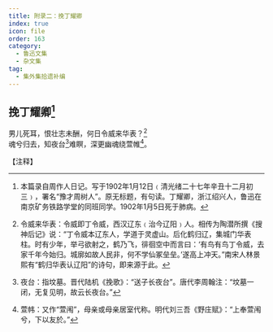 ```yaml
---
title: 附录二：挽丁耀卿
index: true
icon: file
order: 163
category:
  - 鲁迅文集
  - 杂文集
tag:  
  - 集外集拾遗补编
---
```


## 挽丁耀卿[^①]

男儿死耳，恨壮志未酬，何日令威来华表？[^②]  
魂兮归去，知夜台[^③]难瞑，深更幽魂绕萱帷[^④]。

【注释】

[^①]:本篇录自周作人日记。写于1902年1月12日﹙清光绪二十七年辛丑十二月初三﹚，署名“豫才周树人”。原无标题，有句读。丁耀卿，浙江绍兴人，鲁迅在南京矿务铁路学堂的同班同学。1902年1月5日死于肺病。

[^②]:令威来华表：令威即丁令威，西汉辽东﹙治今辽阳﹚人。相传为陶潜所撰《搜神后记》说：“丁令威本辽东人，学道于灵虚山。后化鹤归辽，集城门华表柱。时有少年，举弓欲射之，鹤乃飞，徘徊空中而言曰：‘有鸟有鸟丁令威，去家千年今始归。城廓如故人民非，何不学仙冢垒垒。’遂高上冲天。”南宋人林景熙有“鹤归华表认辽阳”的诗句，即来源于此。

[^③]:夜台：指坟墓。晋代陆机《挽歌》：“送子长夜台”。唐代李周翰注：“坟墓一闭，无复见明，故云长夜台。”

[^④]:萱帏：又作“萱闱”，母亲或母亲居室代称。明代刘三吾《野庄赋》：“上奉萱闱兮，下以友於。”

